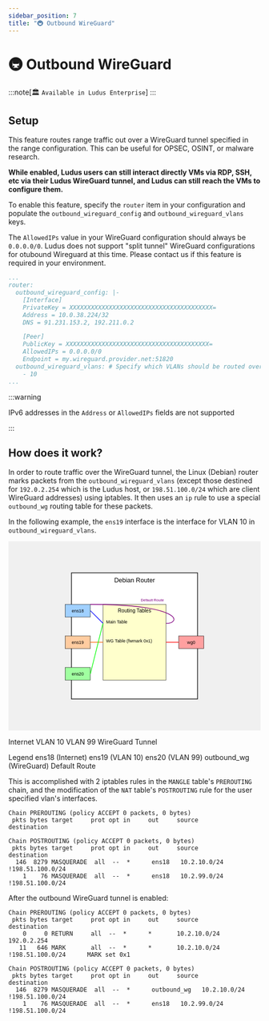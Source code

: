 ```yaml
---
sidebar_position: 7
title: "🚇 Outbound WireGuard"
---
```


# 🚇 Outbound WireGuard

:::note[🏛️ `Available in Ludus Enterprise`]
:::

## Setup

This feature routes range traffic out over a WireGuard tunnel specified in the range configuration.
This can be useful for OPSEC, OSINT, or malware research. 

**While enabled, Ludus users can still interact directly VMs via RDP, SSH, etc via their Ludus WireGuard tunnel, and Ludus can still reach the VMs to configure them.**

To enable this feature, specify the `router` item in your configuration and populate the `outbound_wireguard_config` and `outbound_wireguard_vlans` keys.


The `AllowedIPs` value in your WireGuard configuration should always be `0.0.0.0/0`.
Ludus does not support "split tunnel" WireGuard configurations for otubound Wireguard at this time. Please contact us if this feature is required in your environment.

```yaml title="range-config.yml"
...
router:
  outbound_wireguard_config: |-
    [Interface]
    PrivateKey = XXXXXXXXXXXXXXXXXXXXXXXXXXXXXXXXXXXXXXXX=
    Address = 10.0.38.224/32
    DNS = 91.231.153.2, 192.211.0.2

    [Peer]
    PublicKey = XXXXXXXXXXXXXXXXXXXXXXXXXXXXXXXXXXXXXXXX=
    AllowedIPs = 0.0.0.0/0
    Endpoint = my.wireguard.provider.net:51820
  outbound_wireguard_vlans: # Specify which VLANs should be routed over the WireGuard tunnel
    - 10
...
```

:::warning

IPv6 addresses in the `Address` or `AllowedIPs` fields are not supported

:::

## How does it work?

In order to route traffic over the WireGuard tunnel, the Linux (Debian) router marks packets from the `outbound_wireguard_vlans` (except those destined for `192.0.2.254` which is the Ludus host, or `198.51.100.0/24` which are client WireGuard addresses) using iptables. It then uses an `ip` rule to use a special `outbound_wg` routing table for these packets.

In the following example, the `ens19` interface is the interface for VLAN 10 in `outbound_wireguard_vlans`.

<svg xmlns="http://www.w3.org/2000/svg" viewBox="0 0 800 600">
  <!-- Background -->
  <rect width="800" height="600" fill="#f0f0f0"/>
  
  <!-- Debian Router Box -->
  <rect x="200" y="100" width="400" height="400" fill="#ffffff" stroke="#000000" stroke-width="2"/>
  <text x="400" y="130" font-family="Arial, sans-serif" font-size="20" text-anchor="middle">Debian Router</text>
  
  <!-- Interfaces -->
  <rect x="180" y="200" width="80" height="40" fill="#a0d0ff" stroke="#000000"/>
  <text x="220" y="225" font-family="Arial, sans-serif" font-size="14" text-anchor="middle">ens18</text>
  
  <rect x="180" y="300" width="80" height="40" fill="#ffcca0" stroke="#000000"/>
  <text x="220" y="325" font-family="Arial, sans-serif" font-size="14" text-anchor="middle">ens19</text>
  
  <rect x="180" y="400" width="80" height="40" fill="#a0ffa0" stroke="#000000"/>
  <text x="220" y="425" font-family="Arial, sans-serif" font-size="14" text-anchor="middle">ens20</text>
  
  <rect x="540" y="300" width="80" height="40" fill="#ffa0a0" stroke="#000000"/>
  <text x="580" y="325" font-family="Arial, sans-serif" font-size="14" text-anchor="middle">wg0</text>
  
  <!-- Routing Table -->
  <rect x="300" y="200" width="200" height="240" fill="#ffffcc" stroke="#000000"/>
  <text x="400" y="225" font-family="Arial, sans-serif" font-size="16" text-anchor="middle">Routing Tables</text>
  <text x="310" y="260" font-family="Arial, sans-serif" font-size="14">Main Table</text>
  <text x="310" y="320" font-family="Arial, sans-serif" font-size="14">WG Table (fwmark 0x1)</text>
  
  <!-- Arrows -->
  <line x1="260" y1="220" x2="300" y2="260" stroke="#0000ff" stroke-width="2" marker-end="url(#arrowhead)"/>
  <line x1="260" y1="320" x2="300" y2="320" stroke="#ff6600" stroke-width="2" marker-end="url(#arrowhead)"/>
  <line x1="260" y1="420" x2="300" y2="260" stroke="#00ff00" stroke-width="2" marker-end="url(#arrowhead)"/>
  <line x1="500" y1="320" x2="540" y2="320" stroke="#ff0000" stroke-width="2" marker-end="url(#arrowhead)"/>
  
  <!-- Arrow for default route -->
  <path d="M 500 260 C 550 260, 550 200, 260 200" fill="none" stroke="#800080" stroke-width="2" marker-end="url(#arrowhead)"/>
  <text x="420" y="190" font-family="Arial, sans-serif" font-size="12" fill="#800080">Default Route</text>
  
  <!-- Labels -->
  <text x="280" y="190" font-family="Arial, sans-serif" font-size="12" text-anchor="middle">Internet</text>
  <text x="280" y="290" font-family="Arial, sans-serif" font-size="12" text-anchor="middle">VLAN 10</text>
  <text x="280" y="390" font-family="Arial, sans-serif" font-size="12" text-anchor="middle">VLAN 99</text>
  <text x="520" y="290" font-family="Arial, sans-serif" font-size="12" text-anchor="middle">WireGuard</text>
  <text x="520" y="350" font-family="Arial, sans-serif" font-size="12" text-anchor="middle">Tunnel</text>
  
  <!-- Legend -->
  <rect x="600" y="450" width="180" height="150" fill="#ffffff" stroke="#000000"/>
  <text x="610" y="470" font-family="Arial, sans-serif" font-size="14" font-weight="bold">Legend</text>
  <rect x="610" y="480" width="20" height="20" fill="#a0d0ff"/>
  <text x="635" y="495" font-family="Arial, sans-serif" font-size="12">ens18 (Internet)</text>
  <rect x="610" y="505" width="20" height="20" fill="#ffcca0"/>
  <text x="635" y="520" font-family="Arial, sans-serif" font-size="12">ens19 (VLAN 10)</text>
  <rect x="610" y="530" width="20" height="20" fill="#a0ffa0"/>
  <text x="635" y="545" font-family="Arial, sans-serif" font-size="12">ens20 (VLAN 99)</text>
  <rect x="610" y="555" width="20" height="20" fill="#ffa0a0"/>
  <text x="635" y="570" font-family="Arial, sans-serif" font-size="12">outbound_wg (WireGuard)</text>
  <rect x="610" y="580" width="20" height="20" fill="#800080"/>
  <text x="635" y="595" font-family="Arial, sans-serif" font-size="12">Default Route</text>
  
  <!-- Arrow definition -->
  <defs>
    <marker id="arrowhead" markerWidth="10" markerHeight="7" refX="0" refY="3.5" orient="auto">
      <polygon points="0 0, 10 3.5, 0 7" />
    </marker>
  </defs>
</svg>

This is accomplished with 2 iptables rules in the `MANGLE` table's `PREROUTING` chain, and the modification of the `NAT` table's `POSTROUTING` rule for the user specified vlan's interfaces.


```plaintext title="Normal MANGLE table PREROUTING"
Chain PREROUTING (policy ACCEPT 0 packets, 0 bytes)
 pkts bytes target     prot opt in     out     source               destination
```

```plaintext title="Normal NAT table POSTROUTING"
Chain POSTROUTING (policy ACCEPT 0 packets, 0 bytes)
 pkts bytes target     prot opt in     out     source               destination
  146  8279 MASQUERADE  all  --  *      ens18   10.2.10.0/24        !198.51.100.0/24
    1    76 MASQUERADE  all  --  *      ens18   10.2.99.0/24        !198.51.100.0/24
```

After the outbound WireGuard tunnel is enabled:

```plaintext title="Outbound WireGuard enabled for VLAN 10 MANGLE table PREROUTING"
Chain PREROUTING (policy ACCEPT 0 packets, 0 bytes)
 pkts bytes target     prot opt in     out     source               destination
    0     0 RETURN     all  --  *      *       10.2.10.0/24         192.0.2.254
   11   646 MARK       all  --  *      *       10.2.10.0/24        !198.51.100.0/24      MARK set 0x1
```

```plaintext title="Outbound WireGuard enabled for VLAN 10 NAT table POSTROUTING"
Chain POSTROUTING (policy ACCEPT 0 packets, 0 bytes)
 pkts bytes target     prot opt in     out     source               destination
  146  8279 MASQUERADE  all  --  *      outbound_wg   10.2.10.0/24        !198.51.100.0/24
    1    76 MASQUERADE  all  --  *      ens18   10.2.99.0/24        !198.51.100.0/24
```
